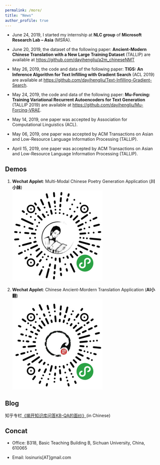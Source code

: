 ```yaml
---
permalink: /more/
title: "News"
author_profile: true
---
```

- June 24, 2019, I started my internship at **NLC group** of **Microsoft Research Lab – Asia** (MSRA).

- June 20, 2019, the dataset of the following paper: **Ancient-Modern Chinese Translation with a New Large Training Dataset** (TALLIP) are available at https://github.com/dayihengliu/a2m_chineseNMT

- May 26, 2019, the code and data of the following paper: **TIGS: An Inference Algorithm for Text Inﬁlling with Gradient Search** (ACL 2019) are available at https://github.com/dayihengliu/Text-Infilling-Gradient-Search.

- May 24, 2019, the code and data of the following paper: **Mu-Forcing: Training Variational Recurrent Autoencoders for Text Generation** (TALLIP 2019) are available at https://github.com/dayihengliu/Mu-Forcing-VRAE.

- May 14, 2019, one paper was accepted by Association for Computational Linguistics (ACL).  

- May 06, 2019, one paper was accepted by ACM Transactions on Asian and Low-Resource Language Information Processing (TALLIP).

- April 15, 2019, one paper was accepted by ACM Transactions on Asian and Low-Resource Language Information Processing (TALLIP).

Demos
------
1. **Wechat Applet**: Multi-Modal Chinese Poetry Generation Application (**川小妹**)  
![Chuanxiaomei](/images/cxm_300.jpg)  

2. **Wechat Applet**: Chinese Ancient-Mordern Translation Application (**AI小翻**)  
![AIxiaofan](/images/xiaofan_300.jpg)  

Blog
------
知乎专栏[《揭开知识库问答KB-QA的面纱》](https://www.zhihu.com/people/liu-da-41-85/columns)(in Chinese)

Concat
------
- Office: B318, Basic Teaching Building B, Sichuan University, China, 610065

- Email: losinuris[AT]gmail.com
